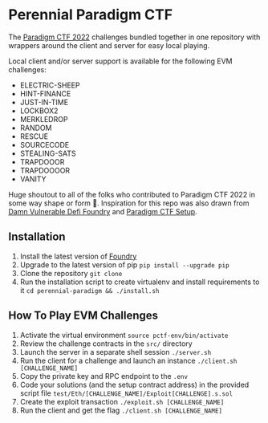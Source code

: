 # Perennial Paradigm CTF
The [Paradigm CTF 2022](https://ctf.paradigm.xyz/) challenges bundled together in one repository with wrappers around the client and server for easy local playing.

Local client and/or server support is available for the following EVM challenges:
- ELECTRIC-SHEEP
- HINT-FINANCE
- JUST-IN-TIME
- LOCKBOX2
- MERKLEDROP
- RANDOM
- RESCUE
- SOURCECODE
- STEALING-SATS
- TRAPDOOOR
- TRAPDOOOOR
- VANITY

Huge shoutout to all of the folks who contributed to Paradigm CTF 2022 in some way shape or form 🫡. Inspiration for this repo was also drawn from [Damn Vulnerable Defi Foundry](https://github.com/nicolasgarcia214/damn-vulnerable-defi-foundry) and [Paradigm CTF Setup](https://github.com/zobront/paradigm-ctf).

## Installation
1. Install the latest version of [Foundry](https://book.getfoundry.sh/getting-started/installation)
2. Upgrade to the latest version of pip `pip install --upgrade pip`
3. Clone the repository `git clone`
4. Run the installation script to create virtualenv and install requirements to it `cd perennial-paradigm && ./install.sh`

## How To Play EVM Challenges

1. Activate the virtual environment `source pctf-env/bin/activate`
2. Review the challenge contracts in the `src/` directory
3. Launch the server in a separate shell session `./server.sh`
4. Run the client for a challenge and launch an instance `./client.sh [CHALLENGE_NAME]`
5. Copy the private key and RPC endpoint to the `.env`
5. Code your solutions (and the setup contract address) in the provided script file `test/Eth/[CHALLENGE_NAME]/Exploit[CHALLENGE].s.sol`
6. Create the exploit transaction `./exploit.sh [CHALLENGE_NAME]`
7. Run the client and get the flag `./client.sh [CHALLENGE_NAME]`